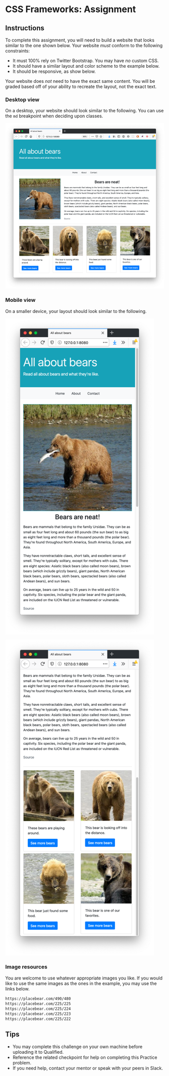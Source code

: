 # CSS Frameworks: Assignment

## Instructions

To complete this assignment, you will need to build a website that looks similar to the one shown below. Your website _must_ conform to the following constraints:

- It must 100% rely on Twitter Bootstrap. You may have _no_ custom CSS.
- It should have a similar layout and color scheme to the example below.
- It should be responsive, as show below.

Your website does _not_ need to have the exact same content. You will be graded based off of your ability to recreate the layout, not the exact text.

### Desktop view

On a desktop, your website should look similar to the following. You can use the `md` breakpoint when deciding upon classes.

![desktop.png](desktop.png)

### Mobile view

On a smaller device, your layout should look similar to the following.

![mobile-1.png](mobile-1.png)

![mobile-2.png](mobile-2.png)

### Image resources

You are welcome to use whatever appropriate images you like. If you would like to use the same images as the ones in the example, you may use the links below.

```
https://placebear.com/490/480
https://placebear.com/225/225
https://placebear.com/225/224
https://placebear.com/225/223
https://placebear.com/225/222
```

## Tips

- You may complete this challenge on your own machine before uploading it to Qualified.
- Reference the related checkpoint for help on completing this Practice problem.
- If you need help, contact your mentor or speak with your peers in Slack.
